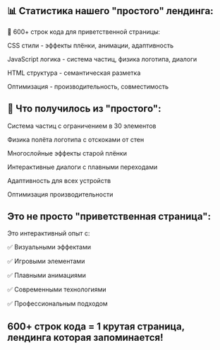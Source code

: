 ## 📊 Статистика нашего "простого" лендинга:

🔢 600+ строк кода для приветственной страницы:

CSS стили - эффекты плёнки, анимации, адаптивность

JavaScript логика - система частиц, физика логотипа, диалоги

HTML структура - семантическая разметка

Оптимизация - производительность, совместимость

## 🎯 Что получилось из "простого":

Система частиц с ограничением в 30 элементов

Физика полёта логотипа с отскоками от стен

Многослойные эффекты старой плёнки

Интерактивные диалоги с плавными переходами

Адаптивность для всех устройств

Оптимизация производительности

## Это не просто "приветственная страница":

Это интерактивный опыт с:

✅ Визуальными эффектами

✅ Игровыми элементами

✅ Плавными анимациями

✅ Современными технологиями

✅ Профессиональным подходом

## 600+ строк кода = 1 крутая страница, лендинга которая запоминается!
